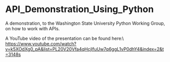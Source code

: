 # API_Demonstration_Using_Python
A demonstration, to the Washington State University Python Working Group, on how to work with APIs. 

A YouTube video of the presentation can be found here:\\
https://www.youtube.com/watch?v=k5XOdXg0_pA&list=PL20V20Vfa4qHcjlfuUw7q6ggL1vP0dhY4&index=2&t=3148s
